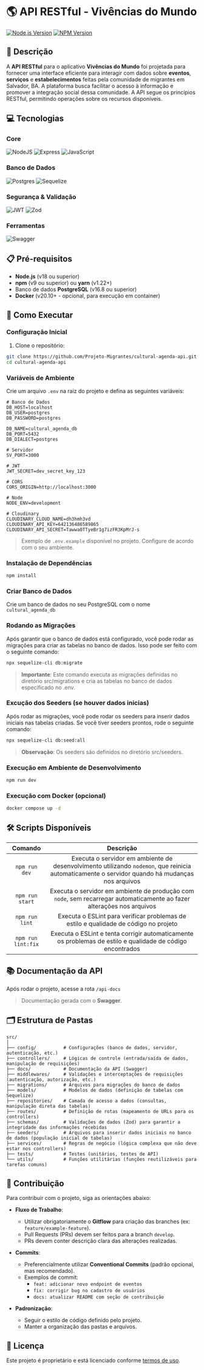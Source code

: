 # 🌎 API RESTful - Vivências do Mundo

[![Node.js Version](https://img.shields.io/badge/node-22.14.0-brightgreen)](https://nodejs.org/) [![NPM Version](https://img.shields.io/badge/npm-v11.3.0-blue)](https://www.npmjs.com/)

## 📘 Descrição

A **API RESTful** para o aplicativo **Vivências do Mundo** foi projetada para fornecer uma interface eficiente para interagir com dados sobre **eventos**, **serviços** e **estabelecimentos** feitas pela comunidade de migrantes em Salvador, BA. A plataforma busca facilitar o acesso à informação e promover a integração social dessa comunidade. A API segue os princípios RESTful, permitindo operações sobre os recursos disponíveis.

## 💻 Tecnologias

### Core

![NodeJS](https://img.shields.io/badge/node.js-22.14.0-6DA55F?style=for-the-badge&logo=node.js&logoColor=white) ![Express](https://img.shields.io/badge/express.js-5.1.0-%23404d59.svg?style=for-the-badge&logo=express&logoColor=%2361DAFB) ![JavaScript](https://img.shields.io/badge/javascript-ES2024-%23323330.svg?style=for-the-badge&logo=javascript&logoColor=%23F7DF1E)

### Banco de Dados

![Postgres](https://img.shields.io/badge/postgres-16.8-%23316192.svg?style=for-the-badge&logo=postgresql&logoColor=white) ![Sequelize](https://img.shields.io/badge/Sequelize-6.37.7-52B0E7?style=for-the-badge&logo=Sequelize&logoColor=white)

### Segurança & Validação

![JWT](https://img.shields.io/badge/JWT-9.0.2-black?style=for-the-badge&logo=JSON%20web%20tokens) ![Zod](https://img.shields.io/badge/zod-3.24.2-%233068b7.svg?style=for-the-badge&logo=zod&logoColor=white)

### Ferramentas

![Swagger](https://img.shields.io/badge/Swagger-5.0.1-%23Clojure?style=for-the-badge&logo=swagger&logoColor=white)

## 📋 Pré-requisitos

- **Node.js** (v18 ou superior)
- **npm** (v9 ou superior) ou **yarn** (v1.22+)
- Banco de dados **PostgreSQL** (v16.8 ou superior)
- **Docker** (v20.10+ - opcional, para execução em container)

## 🚀 Como Executar

### Configuração Inicial

1. Clone o repositório:

```bash
git clone https://github.com/Projeto-Migrantes/cultural-agenda-api.git
cd cultural-agenda-api
```

### Variáveis de Ambiente

Crie um arquivo `.env` na raiz do projeto e defina as seguintes variáveis:

```env
# Banco de Dados
DB_HOST=localhost
DB_USER=postgres
DB_PASSWORD=postgres

DB_NAME=cultural_agenda_db
DB_PORT=5432
DB_DIALECT=postgres

# Servidor
SV_PORT=3000

# JWT
JWT_SECRET=dev_secret_key_123

# CORS
CORS_ORIGIN=http://localhost:3000

# Node
NODE_ENV=development

# Cloudinary
CLOUDINARY_CLOUD_NAME=dh3hmh3vd
CLOUDINARY_API_KEY=642136486589865
CLOUDINARY_API_SECRET=Tawwa0TTyeBr1g7izFR3KpMrJ-s
```

> Exemplo de `.env.example` disponível no projeto. Configure de acordo com o seu ambiente.

### Instalação de Dependências

```bash
npm install
```

### Criar Banco de Dados

Crie um banco de dados no seu PostgreSQL com o nome `cultural_agenda_db`

### Rodando as Migrações

Após garantir que o banco de dados está configurado, você pode rodar as migrações para criar as tabelas no banco de dados. Isso pode ser feito com o seguinte comando:

```bash
npx sequelize-cli db:migrate
```

> **Importante**: Este comando executa as migrações definidas no diretório src/migrations e cria as tabelas no banco de dados especificado no .env.

### Excução dos Seeders (se houver dados inicias)

Após rodar as migrações, você pode rodar os seeders para inserir dados iniciais nas tabelas criadas. Se você tiver seeders prontos, rode o seguinte comando:

```bash
npx sequelize-cli db:seed:all
```

> **Observação**: Os seeders são definidos no diretório src/seeders.

### Execução em Ambiente de Desenvolvimento

```bash
npm run dev
```

### Execução com Docker (opcional)

```bash
docker compose up -d
```

## 🛠️ Scripts Disponíveis

|      Comando       |                                                                    Descrição                                                                    |
| :----------------: | :---------------------------------------------------------------------------------------------------------------------------------------------: |
|   `npm run dev`    | Executa o servidor em ambiente de desenvolvimento utilizando `nodemon`, que reinicia automaticamente o servidor quando há mudanças nos arquivos |
|  `npm run start`   |             Executa o servidor em ambiente de produção com `node`, sem recarregar automaticamente ao fazer alterações nos arquivos              |
|   `npm run lint`   |                              Executa o ESLint para verificar problemas de estilo e qualidade de código no projeto                               |
| `npm run lint:fix` |                   Executa o ESLint e tenta corrigir automaticamente os problemas de estilo e qualidade de código encontrados                    |

## 📚 Documentação da API

Após rodar o projeto, acesse a rota `/api-docs`

> Documentação gerada com o **Swagger**.

## 🗂️ Estrutura de Pastas

```
src/
│
├── config/          # Configurações (banco de dados, servidor, autenticação, etc.)
├── controllers/     # Lógicas de controle (entrada/saída de dados, manipulação de requisições)
├── docs/            # Documentação da API (Swagger)
├── middlewares/     # Validações e interceptações de requisições (autenticação, autorização, etc.)
├── migrations/      # Arquivos para migrações do banco de dados
├── models/          # Modelos de dados (definição de tabelas com Sequelize)
├── repositories/    # Camada de acesso a dados (consultas, manipulação direta das tabelas)
├── routes/          # Definição de rotas (mapeamento de URLs para os controllers)
├── schemas/         # Validações de dados (Zod) para garantir a integridade das informações recebidas
├── seeders/         # Arquivos para inserir dados iniciais no banco de dados (população inicial de tabelas)
├── services/        # Regras de negócio (lógica complexa que não deve estar nos controllers)
├── tests/           # Testes (unitários, testes de API)
└── utils/           # Funções utilitárias (funções reutilizáveis para tarefas comuns)

```

## 🤝 Contribuição

Para contribuir com o projeto, siga as orientações abaixo:

- **Fluxo de Trabalho**:

  - Utilizar obrigatoriamente o **Gitflow** para criação das branches (ex: `feature/example-feature`).
  - Pull Requests (PRs) devem ser feitos para a branch `develop`.
  - PRs devem conter descrição clara das alterações realizadas.

- **Commits**:

  - Preferencialmente utilizar **Conventional Commits** (padrão opcional, mas recomendado).
  - Exemplos de commit:
    - `feat: adicionar novo endpoint de eventos`
    - `fix: corrigir bug no cadastro de usuários`
    - `docs: atualizar README com seção de contribuição`

- **Padronização**:
  - Seguir o estilo de código definido pelo projeto.
  - Manter a organização das pastas e arquivos.

## 📝 Licença

Este projeto é proprietário e está licenciado conforme [termos de uso](https://github.com/Projeto-Migrantes/cultural-agenda-api/blob/main/LICENSE).
